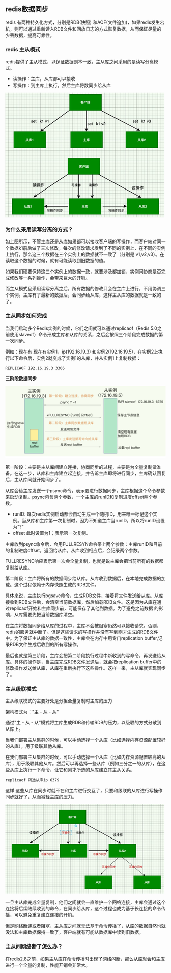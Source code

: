 ## redis数据同步

redis 有两种持久化方式，分别是RDB(快照) 和AOF(文件追加)，如果redis发生宕机，则可以通过重新读入RDB文件和回放日志的方式恢复数据，从而保证尽量的少丢数据，提高可靠性。

### redis 主从模式

redis提供了主从模式，以保证数据副本一致，主从库之间采用的是读写分离模式。

* 读操作：主库，从库都可以接收
* 写操作：到主库上执行，然后主库将数同步给从库

<img src="../img/06/redis-leader-follower.jpg" width="500px">

### 为什么采用读写分离的方式？

如上图所示，不管主库还是从库如果都可以接收客户端的写操作，而客户端对同一个数据k1前后做了三次修改，每次的修改请求发到了不同的实例上，在不同的实例上执行，那么这三个数据在三个实例上的数据就不一致了（分别是 v1,v2,v3）。在读取这个数据的时候，就有可能读取到旧数据的值。

如果我们硬要保持这三个实例上的数据一致，就要涉及都加锁、实例间协商是否完成修改等一系列操作，会带来巨大的开销。

而主从模式旦采用读写分离之后，所有数据的修改只会在主库上进行，不用协调三个实例。主库有了最新的数据后，会同步给从库，这样主从库的数据就是一致的了。

### 主从同步如何完成

当我们启动多个Redis实例的时候，它们之间就可以通过replicaof（Redis 5.0之前使用slaveof）命令形成主库和从库的关系，之后会按照三个阶段完成数据的第一次同步。

例如：现在有 现在有实例1，ip(192.16.19.3) 和实例2(192.16.19.5)，在实例2上执行以下命令后，实例2就变成了实例1的从库，并从实例1上复制数据：
```
REPLICAOF 192.16.19.3 3306
```

**三阶段数据同步**

<img src="../img/06/replica-first.png">

第一阶段：主要是主从库间建立连接，协商同步的过程，主要是为全量复制做准备。在这一步，从库和主库建立起连接，并告诉主库即将进行同步，主库确认回复后，主从库间就开始同步了。

从库会给主库发送一个psync命令，表示要进行数据同步，主库根据这个命令参数来启动复制。psync包含两个参数，一个主库的runID和复制进度offset两个参数。

* runID: 每次redis实例启动都会自动生成一个随机ID，用来唯一标记这个实例。当从库和主库第一次复制时，因为不知道主库当runID，所以将runID设置为"?"
* offset 此时设置为1；表示第一次复制。

主库收到psync命令后，会用FULLRESYN命令带上两个参数：主库runID和目前的复制进度offset，返回给从库。从库收到相应后，会记录两个参数。

FULLRESYNC响应表示第一次会全量复制，也就是说主库会把当前所有的数据都复制给从库。

第二阶段：主库将所有的数据同步给从库。从库收到数据后，在本地完成数据的加载。这个过程依赖于内存快照生成的RDB文件。

具体来说，主库执行bgsave命令，生成RDB文件，接着将文件发送给从库。从库接收到RDB文件后，会清空当前数据库，然后加载RDB文件。这是因为从库在通过replicaof开始和主库同步前，可能保存了其他到数据。为了避免之前数据
的影响，从库需要先把当前数据库清空。

在主库将数据同步给从库的过程中，主库不会被阻塞仍然可以接收请求。否则，redis的服务就中断了。但是这些请求的写操作并没有写到刚才生成的RDB文件中。为了保证主从库的数据一致性，主库会在内存中用专门replication buffer,记录RDB文件生成后收到的所有写操作。

最后也就是第三阶段，主库会把第二阶段执行过程中新收到的写命令，再发送给从库。具体的操作是，当主库完成RDB文件发送后，就会把replication buffer中的修改操作发送给从库，从库在重新执行下这些操作。这样一来，主从库就实现同步了。

### 主从级联模式

主从级联模式的主要好处是分担全量复制时主库的压力

架构模式为："主 - 从 - 从"

通过"主 - 从 - 从"模式将主库生成RDB和传输RDB的压力，以级联的方式分散到从库上。

当我们部署主从集群的时候，可以手动选择一个从库（比如选择内存资源配置较好的从库），用于级联其他从库。

在我们部署主从集群的时候，可以手动选择一个从库（比如内存资源配置较高的从库），用于级联其他从库。然后可以再选择一些从库（例如三分之一的从库），在这些从库上执行一下命令，让它和刚才所选的从库建立其主从关系。
```
replicaof 所选从库ip 6379
```

这样 这些从库在同步时就不在和主库进行交互了，只要和级联的从库进行写操作同步就好了，从而减轻主库的压力。

<img src="../img/06/redis-sync-slave-slave.jpg" width="500px">

一旦主从库完成全量复制，他们之间就会一直维护一个网络连接，主库会通过这个连接将后续陆续收到的命令，在同步给从库，这个过程也成为基于长连接的命令传播，可以避免重复建立连接的开销。

但是网络断连或者阻塞，主从库之间就无法基于命令传播了，从库的数据自然也就没法和主库数据保持一致了，客户端就有可能从数据库中读到旧数据。

### 主从间网络断了怎么办？

在redis2.8之前，如果主从库在命令传播时出现了网络闪断，那么从库就会和主库进行一个全量的复制，性能开销会非常大。


